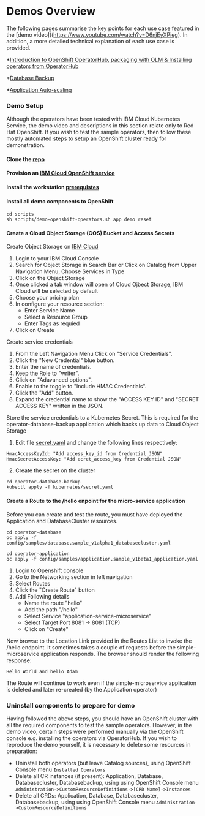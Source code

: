 # Demos Overview

The following pages summarise the key points for each use case featured in the [demo video]((https://www.youtube.com/watch?v=D6njEyXPieg).  In addition, a more detailed technical explanation of each use case is provided.

*[Introduction to OpenShift OperatorHub, packaging with OLM & Installing operators from OperatorHub](./demos-operatorhub.md)

*[Database Backup](./demos-database-backup.md)

*[Application Auto-scaling](./demos-auto-scaler.md)

### Demo Setup

Although the operators have been tested with IBM Cloud Kubernetes Service, the demo video and descriptions in this section relate only to Red Hat OpenShift.  If you wish to test the sample operators, then follow these mostly automated steps to setup an OpenShift cluster ready for demonstration.

#### Clone the [repo](https://github.com/IBM/operator-sample-go)
#### Provision an [IBM Cloud OpenShift service](./dev-setup-openshift.md)
#### Install the workstation [prerequistes](./prerequisites.md)
#### Install all demo components to OpenShift

```
cd scripts
sh scripts/demo-openshift-operators.sh app demo reset
```

#### Create a Cloud Object Storage (COS) Bucket and Access Secrets

Create Object Storage on [IBM Cloud](https://cloud.ibm.com/)

1. Login to your IBM Cloud Console
2. Search for Object Storage in Search Bar or Click on Catalog from Upper Navigation Menu, Choose Services in Type
3. Click on the Object Storage 
4. Once clicked a tab window will open of Cloud Ojbect Storage, IBM Cloud will be selected by default
5. Choose your pricing plan
6. In configure your resource section:
    * Enter Service Name
    * Select a Resource Group
    * Enter Tags as requied
7. Click on Create

Create service credentials

1. From the Left Navigation Menu Click on "Service Credentials".
2. Click the "New Credential" blue button.
3. Enter the name of credentials.
4. Keep the Role to "writer".
5. Click on "Adavanced options".
6. Enable to the toggle to "Include HMAC Credentials".
7. Click the "Add" button.
8. Expand the credential name to show the "ACCESS KEY ID" and  "SECRET ACCESS KEY" written in the JSON.

Store the service credentials to a Kubernetes Secret. This is required for the operator-database-backup application which backs up data to Cloud Object Storage

1. Edit file [secret.yaml](https://github.com/IBM/operator-sample-go/blob/main/operator-database-backup/kubernetes/secret.yaml) and change the following lines respectively:

```
HmacAccessKeyId: "Add access_key_id from Credential JSON"
HmacSecretAccessKey: "Add ecret_access_key from Credential JSON"
```

2. Create the secret on the cluster

```
cd operator-database-backup
kubectl apply -f kubernetes/secret.yaml
```

#### Create a Route to the /hello enpoint for the micro-service application

Before you can create and test the route, you must have deployed the Application and DatabaseCluster resources.

```
cd operator-database
oc apply -f config/samples/database.sample_v1alpha1_databasecluster.yaml
```
```
cd operator-application
oc apply -f config/samples/application.sample_v1beta1_application.yaml
```

1. Login to Openshift console
2. Go to the Networking section in left navigation 
3. Select Routes
4. Click the "Create Route" button
5. Add Following details
    * Name the route "hello"
    * Add the path "/hello"
    * Select Service "application-service-microservice"
    * Select Target Port 8081 -> 8081 (TCP)
    * Click on "Create"

Now browse to the Location Link provided in the Routes List to invoke the /hello endpoint.  It sometimes takes a couple of requests before the simple-microservice application responds.  The browser should render the following response:

```
Hello World and hello Adam
```

The Route will continue to work even if the simple-microservice application is deleted and later re-created (by the Application operator)

### Uninstall components to prepare for demo

Having followed the above steps, you should have an OpenShift cluster with all the required components to test the sample operators.  However, in the demo video, certain steps were performed manually via the OpenShift console e.g. installing the operators via OperatorHub.  If you wish to reproduce the demo yourself, it is necessary to delete some resources in preparation:

* Uninstall both operators (but leave Catalog sources), using OpenShift Console menu ```Installed Operators```
* Delete all CR instances (if present): Application, Database, Databasecluster, Databasebackup, using using OpenShift Console menu ```Administration->CustomResourceDefinitions->[CRD Name]->Instances```
* Delete all CRDs: Application, Database, Databasecluster, Databasebackup, using using OpenShift Console menu ```Administration->CustomResourceDefinitions```